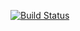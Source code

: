 [![Build Status](https://travis-ci.org/chaitanyamukeshpatel/gittest.svg?branch=master)](https://travis-ci.org/chaitanyamukeshpatel/gittest)
